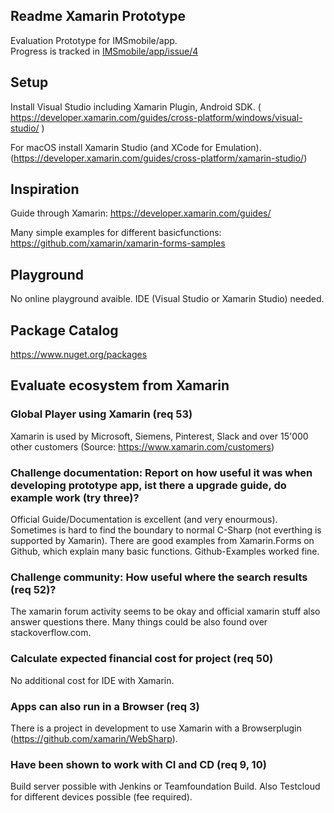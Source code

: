 ## Readme Xamarin Prototype
Evaluation Prototype for IMSmobile/app.  
Progress is tracked in [IMSmobile/app/issue/4](https://github.com/IMSmobile/app/issues/4)

## Setup
Install Visual Studio including Xamarin Plugin, Android SDK. ( https://developer.xamarin.com/guides/cross-platform/windows/visual-studio/ )

For macOS install Xamarin Studio (and XCode for Emulation). (https://developer.xamarin.com/guides/cross-platform/xamarin-studio/)

## Inspiration
Guide through Xamarin: https://developer.xamarin.com/guides/ 

Many simple examples for different basicfunctions: https://github.com/xamarin/xamarin-forms-samples

## Playground
No online playground avaible. IDE (Visual Studio or Xamarin Studio) needed.

## Package Catalog
https://www.nuget.org/packages

## Evaluate ecosystem from Xamarin

### Global Player using Xamarin (req 53)
Xamarin is used by Microsoft, Siemens, Pinterest, Slack and over 15'000 other customers (Source: https://www.xamarin.com/customers)
### Challenge documentation: Report on how useful it was when developing prototype app, ist there a upgrade guide, do example work (try three)?
Official Guide/Documentation is excellent (and very enourmous). Sometimes is hard to find the boundary to normal C-Sharp (not everthing is supported by Xamarin). There are good examples from Xamarin.Forms on Github, which explain many basic functions. Github-Examples worked fine.
### Challenge community: How useful where the search results (req 52)?
The xamarin forum activity seems to be okay and official xamarin stuff also answer questions there. Many things could be also found over stackoverflow.com.
### Calculate expected financial cost for project (req 50)
No additional cost for IDE with Xamarin. 
### Apps can also run in a Browser (req 3)
There is a project in development to use Xamarin with a Browserplugin (https://github.com/xamarin/WebSharp).
### Have been shown to work with CI and CD (req 9, 10)
Build server possible with Jenkins or Teamfoundation Build. Also Testcloud for different devices possible (fee required).
